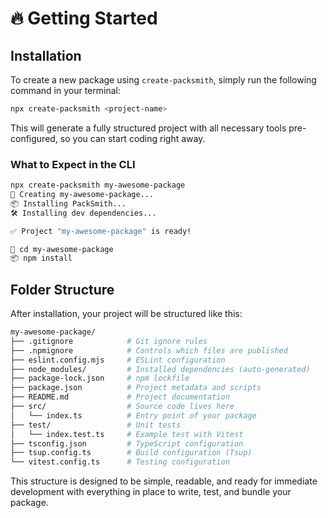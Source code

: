 # 🔥 Getting Started
## Installation
To create a new package using `create-packsmith`, simply run the following command in your terminal:
```bash
npx create-packsmith <project-name>
```
This will generate a fully structured project with all necessary tools pre-configured, so you can start coding right away.
### What to Expect in the CLI
```bash
npx create-packsmith my-awesome-package
🚀 Creating my-awesome-package...
📦 Installing PackSmith...
🛠 Installing dev dependencies...

✅ Project "my-awesome-package" is ready!

📂 cd my-awesome-package
📦 npm install
```
## Folder Structure
After installation, your project will be structured like this:
```bash
my-awesome-package/
├── .gitignore            # Git ignore rules
├── .npmignore            # Controls which files are published
├── eslint.config.mjs     # ESLint configuration
├── node_modules/         # Installed dependencies (auto-generated)
├── package-lock.json     # npm lockfile
├── package.json          # Project metadata and scripts
├── README.md             # Project documentation
├── src/                  # Source code lives here
│   └── index.ts          # Entry point of your package
├── test/                 # Unit tests
│   └── index.test.ts     # Example test with Vitest
├── tsconfig.json         # TypeScript configuration
├── tsup.config.ts        # Build configuration (Tsup)
└── vitest.config.ts      # Testing configuration
```
This structure is designed to be simple, readable, and ready for immediate development with everything in place to write, test, and bundle your package.